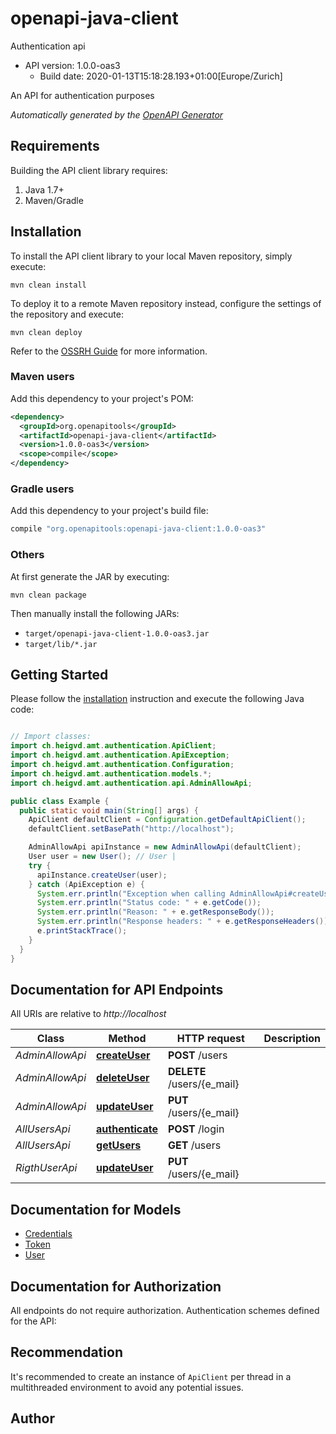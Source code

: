 # openapi-java-client

Authentication api
- API version: 1.0.0-oas3
  - Build date: 2020-01-13T15:18:28.193+01:00[Europe/Zurich]

An API for authentication purposes


*Automatically generated by the [OpenAPI Generator](https://openapi-generator.tech)*


## Requirements

Building the API client library requires:
1. Java 1.7+
2. Maven/Gradle

## Installation

To install the API client library to your local Maven repository, simply execute:

```shell
mvn clean install
```

To deploy it to a remote Maven repository instead, configure the settings of the repository and execute:

```shell
mvn clean deploy
```

Refer to the [OSSRH Guide](http://central.sonatype.org/pages/ossrh-guide.html) for more information.

### Maven users

Add this dependency to your project's POM:

```xml
<dependency>
  <groupId>org.openapitools</groupId>
  <artifactId>openapi-java-client</artifactId>
  <version>1.0.0-oas3</version>
  <scope>compile</scope>
</dependency>
```

### Gradle users

Add this dependency to your project's build file:

```groovy
compile "org.openapitools:openapi-java-client:1.0.0-oas3"
```

### Others

At first generate the JAR by executing:

```shell
mvn clean package
```

Then manually install the following JARs:

* `target/openapi-java-client-1.0.0-oas3.jar`
* `target/lib/*.jar`

## Getting Started

Please follow the [installation](#installation) instruction and execute the following Java code:

```java

// Import classes:
import ch.heigvd.amt.authentication.ApiClient;
import ch.heigvd.amt.authentication.ApiException;
import ch.heigvd.amt.authentication.Configuration;
import ch.heigvd.amt.authentication.models.*;
import ch.heigvd.amt.authentication.api.AdminAllowApi;

public class Example {
  public static void main(String[] args) {
    ApiClient defaultClient = Configuration.getDefaultApiClient();
    defaultClient.setBasePath("http://localhost");

    AdminAllowApi apiInstance = new AdminAllowApi(defaultClient);
    User user = new User(); // User | 
    try {
      apiInstance.createUser(user);
    } catch (ApiException e) {
      System.err.println("Exception when calling AdminAllowApi#createUser");
      System.err.println("Status code: " + e.getCode());
      System.err.println("Reason: " + e.getResponseBody());
      System.err.println("Response headers: " + e.getResponseHeaders());
      e.printStackTrace();
    }
  }
}

```

## Documentation for API Endpoints

All URIs are relative to *http://localhost*

Class | Method | HTTP request | Description
------------ | ------------- | ------------- | -------------
*AdminAllowApi* | [**createUser**](docs/AdminAllowApi.md#createUser) | **POST** /users | 
*AdminAllowApi* | [**deleteUser**](docs/AdminAllowApi.md#deleteUser) | **DELETE** /users/{e_mail} | 
*AdminAllowApi* | [**updateUser**](docs/AdminAllowApi.md#updateUser) | **PUT** /users/{e_mail} | 
*AllUsersApi* | [**authenticate**](docs/AllUsersApi.md#authenticate) | **POST** /login | 
*AllUsersApi* | [**getUsers**](docs/AllUsersApi.md#getUsers) | **GET** /users | 
*RigthUserApi* | [**updateUser**](docs/RigthUserApi.md#updateUser) | **PUT** /users/{e_mail} | 


## Documentation for Models

 - [Credentials](docs/Credentials.md)
 - [Token](docs/Token.md)
 - [User](docs/User.md)


## Documentation for Authorization

All endpoints do not require authorization.
Authentication schemes defined for the API:

## Recommendation

It's recommended to create an instance of `ApiClient` per thread in a multithreaded environment to avoid any potential issues.

## Author




